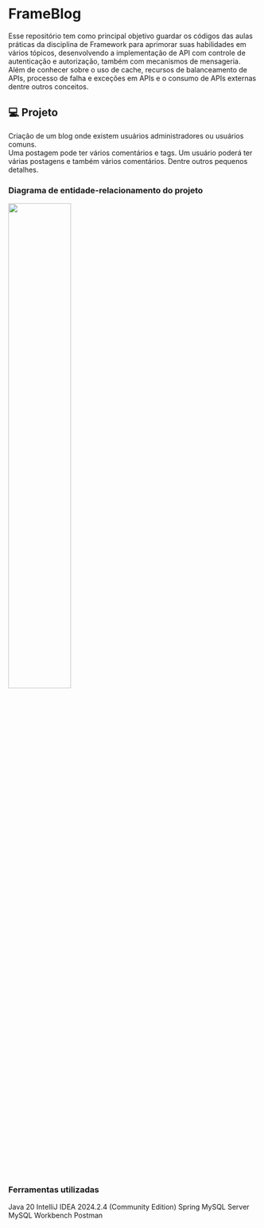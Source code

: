 # FrameBlog

Esse repositório tem como principal objetivo guardar os códigos das aulas práticas da disciplina de Framework para aprimorar suas habilidades em vários tópicos, desenvolvendo a implementação de API com controle de autenticação e autorização, também com mecanismos de mensageria. Além de conhecer sobre o uso de cache, recursos de balanceamento de APIs, processo de falha e exceções em APIs e o consumo de APIs externas dentre outros conceitos.

## 💻 Projeto 

Criação de um blog onde existem usuários administradores ou usuários comuns. <br>
Uma postagem pode ter vários comentários e tags. Um usuário poderá ter várias postagens e também vários comentários. 
Dentre outros pequenos detalhes. 

### Diagrama de entidade-relacionamento do projeto
<img src="" width=50% height=50%>

### Ferramentas utilizadas
Java 20
IntelliJ IDEA 2024.2.4 (Community Edition)
Spring
MySQL Server
MySQL Workbench
Postman


